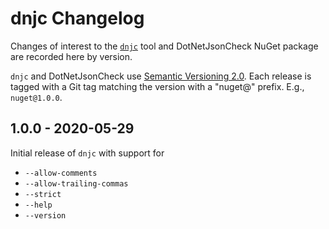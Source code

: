 # dnjc Changelog #

Changes of interest to the [`dnjc`][dnjc] tool and DotNetJsonCheck NuGet
package are recorded here by version.

`dnjc` and DotNetJsonCheck use [Semantic Versioning 2.0][semver]. Each
release is tagged with a Git tag matching the version with a "nuget@"
prefix. E.g., `nuget@1.0.0`.

## 1.0.0 - 2020-05-29 ##

Initial release of `dnjc` with support for

* `--allow-comments`
* `--allow-trailing-commas`
* `--strict`
* `--help`
* `--version`

[dnjc]: https://www.thebluepolicebox.com/dnjc/
[semver]: http://semver.org/
